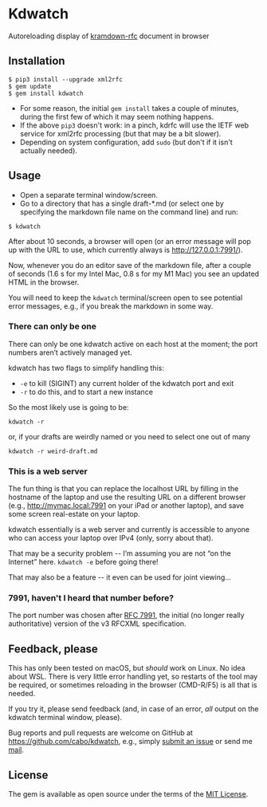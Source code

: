 # Kdwatch

Autoreloading display of [kramdown-rfc][] document in browser

[kramdown-rfc]: http://rfc.space

## Installation

```
$ pip3 install --upgrade xml2rfc
$ gem update
$ gem install kdwatch
```

* For some reason, the initial `gem install` takes a couple of minutes,
  during the first few of which it may seem nothing happens.
* If the above `pip3` doesn't work: in a pinch, kdrfc will use the IETF
  web service for xml2rfc processing (but that may be a bit slower).
* Depending on system configuration, add `sudo` (but don't if it isn't
  actually needed).

## Usage

* Open a separate terminal window/screen.
* Go to a directory that has a single draft-*.md (or select one by
  specifying the markdown file name on the command line) and run:

```
$ kdwatch
```

After about 10 seconds, a browser will open (or an error message will pop up with the URL to use, which currently always is <http://127.0.0.1:7991/>).

Now, whenever you do an editor save of the markdown file, after a
couple of seconds (1.6 s for my Intel Mac, 0.8 s for my M1 Mac) you
see an updated HTML in the browser.

You will need to keep the `kdwatch` terminal/screen open to see
potential error messages, e.g., if you break the markdown in some way.

### There can only be one

There can only be one kdwatch active on each host at the moment; the
port numbers aren’t actively managed yet.

kdwatch has two flags to simplify handling this:

* `-e` to kill (SIGINT) any current holder of the kdwatch port and exit
* `-r` to do this, and to start a new instance

So the most likely use is going to be:

```
kdwatch -r
```

or, if your drafts are weirdly named or you need to select one out of
many

```
kdwatch -r weird-draft.md
```

### This is a web server


The fun thing is that you can replace the localhost URL by filling in
the hostname of the laptop and use the resulting URL on a different
browser (e.g., http://mymac.local:7991 on your iPad or another
laptop), and save some screen real-estate on your laptop.

kdwatch essentially is a web server and currently is accessible to
anyone who can access your laptop over IPv4 (only, sorry about that).

That may be a security problem -- I’m assuming you are not “on the
Internet” here.  `kdwatch -e` before going there!

That may also be a feature -- it even can be used for joint viewing...

### 7991, haven't I heard that number before?

The port number was chosen after [RFC 7991], the initial (no longer
really authoritative) version of the v3 RFCXML specification.

[RFC 7991]: https://rfc-editor.org/rfc/rfc7991.html

## Feedback, please

This has only been tested on macOS, but *should* work on Linux.  No idea about WSL.
There is very little error handling yet, so restarts of the tool may
be required, or sometimes reloading in the browser (CMD-R/F5) is all
that is needed.

If you try it, please send feedback (and, in case of an error, *all* output on the kdwatch terminal window, please).

Bug reports and pull requests are welcome on GitHub at
<https://github.com/cabo/kdwatch>, e.g., simply [submit an
issue][issues] or send me [mail][].

[issues]: https://github.com/cabo/kdwatch/issues
[mail]: mailto:cabo@tzi.org?Subject=kdwatch

## License

The gem is available as open source under the terms of the [MIT License](https://opensource.org/licenses/MIT).
